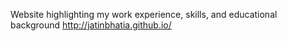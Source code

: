 Website highlighting my work experience, skills, and educational background
http://jatinbhatia.github.io/
